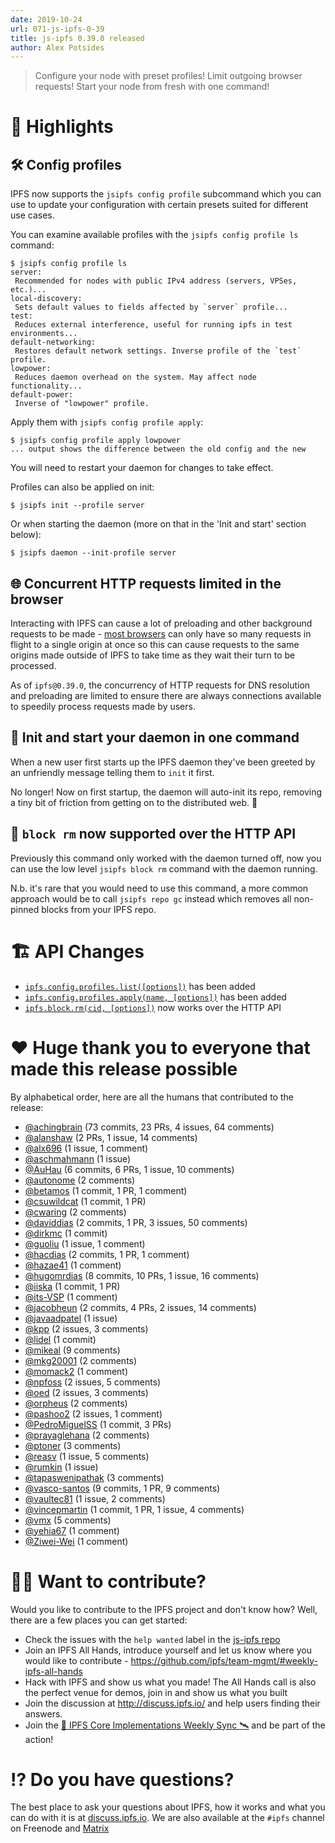 ```yaml
---
date: 2019-10-24
url: 071-js-ipfs-0-39
title: js-ipfs 0.39.0 released
author: Alex Potsides
---
```


> Configure your node with preset profiles! Limit outgoing browser requests! Start your node from fresh with one command!

# 🔦 Highlights

## 🛠 Config profiles

IPFS now supports the `jsipfs config profile` subcommand which you can use to update your configuration with certain presets suited for different use cases.

You can examine available profiles with the `jsipfs config profile ls` command:

```console
$ jsipfs config profile ls
server:
 Recommended for nodes with public IPv4 address (servers, VPSes, etc.)...
local-discovery:
 Sets default values to fields affected by `server` profile...
test:
 Reduces external interference, useful for running ipfs in test environments...
default-networking:
 Restores default network settings. Inverse profile of the `test` profile.
lowpower:
 Reduces daemon overhead on the system. May affect node functionality...
default-power:
 Inverse of "lowpower" profile.
 ```

Apply them with `jsipfs config profile apply`:

 ```console
$ jsipfs config profile apply lowpower
... output shows the difference between the old config and the new
 ```

You will need to restart your daemon for changes to take effect.

Profiles can also be applied on init:

```console
$ jsipfs init --profile server
```

Or when starting the daemon (more on that in the 'Init and start' section below):

```console
$ jsipfs daemon --init-profile server
```

## 🌐 Concurrent HTTP requests limited in the browser

Interacting with IPFS can cause a lot of preloading and other background requests to be made - [most browsers](https://bugs.chromium.org/p/chromium/issues/detail?id=285567) can only have so many requests in flight to a single origin at once so this can cause requests to the same origins made outside of IPFS to take time as they wait their turn to be processed.

As of `ipfs@0.39.0`, the concurrency of HTTP requests for DNS resolution and preloading are limited to ensure there are always connections available to speedily process requests made by users.

## 🌅 Init and start your daemon in one command

When a new user first starts up the IPFS daemon they've been greeted by an unfriendly message telling them to `init` it first.

No longer!  Now on first startup, the daemon will auto-init its repo, removing a tiny bit of friction from getting on to the distributed web. 🙌

## 🚯 `block rm` now supported over the HTTP API

Previously this command only worked with the daemon turned off, now you can use the low level `jsipfs block rm` command with the daemon running.

N.b. it's rare that you would need to use this command, a more common approach would be to call `jsipfs repo gc` instead which removes all non-pinned blocks from your IPFS repo.

# 🏗 API Changes

* [`ipfs.config.profiles.list([options])`](https://github.com/ipfs/interface-js-ipfs-core/blob/master/SPEC/CONFIG.md#configprofileslist) has been added
* [`ipfs.config.profiles.apply(name, [options])`](https://github.com/ipfs/interface-js-ipfs-core/blob/master/SPEC/CONFIG.md#configprofilesapply) has been added
* [`ipfs.block.rm(cid, [options])`](https://github.com/ipfs/interface-js-ipfs-core/blob/master/SPEC/BLOCK.md#blockrm) now works over the HTTP API

# ❤️ Huge thank you to everyone that made this release possible

By alphabetical order, here are all the humans that contributed to the release:

* [@achingbrain](https://github.com/achingbrain) (73 commits, 23 PRs, 4 issues, 64 comments)
* [@alanshaw](https://github.com/alanshaw) (2 PRs, 1 issue, 14 comments)
* [@alx696](https://github.com/alx696) (1 issue, 1 comment)
* [@aschmahmann](https://github.com/aschmahmann) (1 issue)
* [@AuHau](https://github.com/AuHau) (6 commits, 6 PRs, 1 issue, 10 comments)
* [@autonome](https://github.com/autonome) (2 comments)
* [@betamos](https://github.com/betamos) (1 commit, 1 PR, 1 comment)
* [@csuwildcat](https://github.com/csuwildcat) (1 commit, 1 PR)
* [@cwaring](https://github.com/cwaring) (2 comments)
* [@daviddias](https://github.com/daviddias) (2 commits, 1 PR, 3 issues, 50 comments)
* [@dirkmc](https://github.com/dirkmc) (1 commit)
* [@guoliu](https://github.com/guoliu) (1 issue, 1 comment)
* [@hacdias](https://github.com/hacdias) (2 commits, 1 PR, 1 comment)
* [@hazae41](https://github.com/hazae41) (1 comment)
* [@hugomrdias](https://github.com/hugomrdias) (8 commits, 10 PRs, 1 issue, 16 comments)
* [@iiska](https://github.com/iiska) (1 commit, 1 PR)
* [@its-VSP](https://github.com/its-VSP) (1 comment)
* [@jacobheun](https://github.com/jacobheun) (2 commits, 4 PRs, 2 issues, 14 comments)
* [@javaadpatel](https://github.com/javaadpatel) (1 issue)
* [@kpp](https://github.com/kpp) (2 issues, 3 comments)
* [@lidel](https://github.com/lidel) (1 commit)
* [@mikeal](https://github.com/mikeal) (9 comments)
* [@mkg20001](https://github.com/mkg20001) (2 comments)
* [@momack2](https://github.com/momack2) (1 comment)
* [@npfoss](https://github.com/npfoss) (2 issues, 5 comments)
* [@oed](https://github.com/oed) (2 issues, 3 comments)
* [@orpheus](https://github.com/orpheus) (2 comments)
* [@pashoo2](https://github.com/pashoo2) (2 issues, 1 comment)
* [@PedroMiguelSS](https://github.com/PedroMiguelSS) (1 commit, 3 PRs)
* [@prayaglehana](https://github.com/prayaglehana) (2 comments)
* [@ptoner](https://github.com/ptoner) (3 comments)
* [@reasv](https://github.com/reasv) (1 issue, 5 comments)
* [@rumkin](https://github.com/rumkin) (1 issue)
* [@tapaswenipathak](https://github.com/tapaswenipathak) (3 comments)
* [@vasco-santos](https://github.com/vasco-santos) (9 commits, 1 PR, 9 comments)
* [@vaultec81](https://github.com/vaultec81) (1 issue, 2 comments)
* [@vincepmartin](https://github.com/vincepmartin) (1 commit, 1 PR, 1 issue, 4 comments)
* [@vmx](https://github.com/vmx) (5 comments)
* [@yehia67](https://github.com/yehia67) (1 comment)
* [@Ziwei-Wei](https://github.com/Ziwei-Wei) (1 comment)

# 🙌🏽 Want to contribute?

Would you like to contribute to the IPFS project and don't know how? Well, there are a few places you can get started:

- Check the issues with the `help wanted` label in the [js-ipfs repo](https://github.com/ipfs/js-ipfs/issues?q=is%3Aopen+is%3Aissue+label%3A%22help+wanted%22)
- Join an IPFS All Hands, introduce yourself and let us know where you would like to contribute - https://github.com/ipfs/team-mgmt/#weekly-ipfs-all-hands
- Hack with IPFS and show us what you made! The All Hands call is also the perfect venue for demos, join in and show us what you built
- Join the discussion at http://discuss.ipfs.io/ and help users finding their answers.
- Join the [🚀 IPFS Core Implementations Weekly Sync 🛰](https://github.com/ipfs/team-mgmt/issues/992) and be part of the action!

# ⁉️ Do you have questions?

The best place to ask your questions about IPFS, how it works and what you can do with it is at [discuss.ipfs.io](https://discuss.ipfs.io). We are also available at the `#ipfs` channel on Freenode and [Matrix](https://matrix.to/#/#ipfs:matrix.org)
